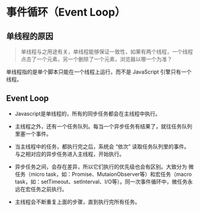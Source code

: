 # 事件循环（Event Loop）

## 单线程的原因

> 单线程与之用途有关，单线程能够保证一致性，如果有两个线程，一个线程点击了一个元素，另一个删除了一个元素，浏览器以哪一个为准？

单线程指的是单个脚本只能在一个线程上运行，而不是 JavaScript 引擎只有一个线程。

## Event Loop

- Javascript是单线程的，所有的同步任务都会在主线程中执行。

- 主线程之外，还有一个任务队列。每当一个异步任务有结果了，就往任务队列里塞一个事件。

- 当主线程中的任务，都执行完之后，系统会 “依次” 读取任务队列里的事件。与之相对应的异步任务进入主线程，开始执行。

- 异步任务之间，会存在差异，所以它们执行的优先级也会有区别。大致分为 微任务（micro task，如：Promise、MutaionObserver等）和宏任务（macro task，如：setTimeout、setInterval、I/O等）。同一次事件循环中，微任务永远在宏任务之前执行。

- 主线程会不断重复上面的步骤，直到执行完所有任务。
